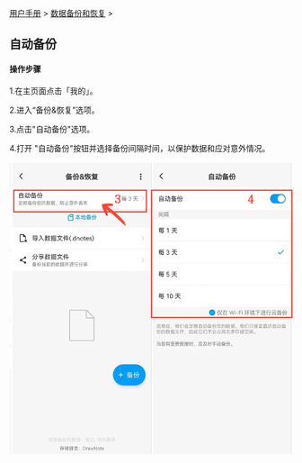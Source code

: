 [用户手册](/dragonnest/drawnote/manual/zh) > [数据备份和恢复](/dragonnest/drawnote/manual/zh/data_backup_and_recovery) >

自动备份
---
#### 操作步骤

1.在主页面点击「我的」。

2.进入“备份&恢复”选项。

3.点击"自动备份"选项。

4.打开 "自动备份"按钮并选择备份间隔时间，以保护数据和应对意外情况。


![](imgs/automatic_backup.png)